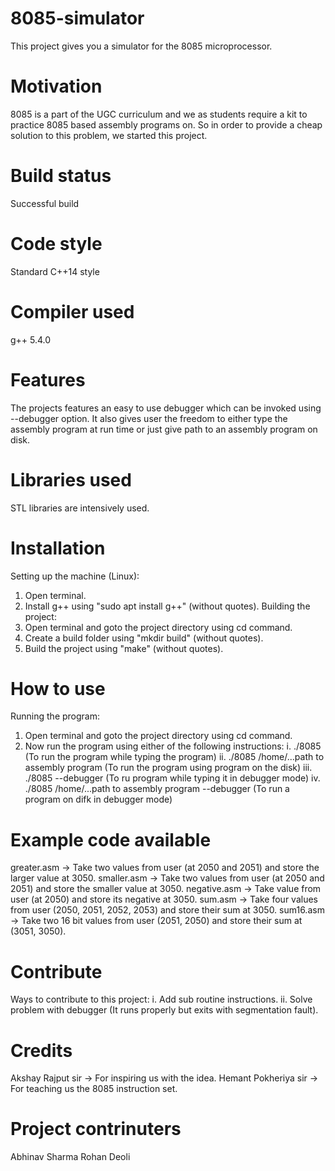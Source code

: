 # 8085-simulator
This project gives you a simulator for the 8085 microprocessor.

# Motivation
8085 is a part of the UGC curriculum and we as students require a kit to practice 8085 based assembly programs on. So in order to provide a cheap solution to this problem, we started this project.

# Build status
Successful build

# Code style
Standard C++14 style

# Compiler used
g++ 5.4.0

# Features
The projects features an easy to use debugger which can be invoked using --debugger option.
It also gives user the freedom to either type the assembly program at run time or just give path to an assembly program on disk.

# Libraries used
STL libraries are intensively used.

# Installation
Setting up the machine (Linux):
1. Open terminal.
2. Install g++ using "sudo apt install g++" (without quotes).
Building the project:
1. Open terminal and goto the project directory using cd command.
2. Create a build folder using "mkdir build" (without quotes).
3. Build the project using "make" (without quotes).

# How to use
Running the program:
1. Open terminal and goto the project directory using cd command.
2. Now run the program using either of the following instructions:
   i. ./8085 (To run the program while typing the program)
  ii. ./8085 /home/...path to assembly program (To run the program using program on the disk)
 iii. ./8085 --debugger (To ru program while typing it in debugger mode)
  iv. ./8085 /home/...path to assembly program --debugger (To run a program on difk in debugger mode)

# Example code available
greater.asm -> Take two values from user (at 2050 and 2051) and store the larger value at 3050.
smaller.asm -> Take two values from user (at 2050 and 2051) and store the smaller value at 3050.
negative.asm -> Take value from user (at 2050) and store its negative at 3050.
sum.asm -> Take four values from user (2050, 2051, 2052, 2053) and store their sum at 3050.
sum16.asm -> Take two 16 bit values from user (2051, 2050) and store their sum at (3051, 3050).

# Contribute
Ways to contribute to this project:
  i. Add sub routine instructions.
 ii. Solve problem with debugger (It runs properly but exits with segmentation fault).

# Credits
Akshay Rajput sir -> For inspiring us with the idea.
Hemant Pokheriya sir -> For teaching us the 8085 instruction set.

# Project contrinuters
Abhinav Sharma
Rohan Deoli
